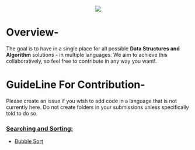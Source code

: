 <p align="center">
<img src="https://img.shields.io/badge/Python-FFD43B?style=for-the-badge&logo=python&logoColor=darkgreen">
</p>

# Overview-
The goal is to have in a single place for all possible **Data Structures and Algorithm** solutions - in multiple languages. We aim to achieve this collaboratively, so feel free to contribute in any way you want!.

# GuideLine For Contribution-
Please create an issue if you wish to add code in a language that is not currently here. Do not create folders in your submissions unless specifically told to do so.

### [Searching and Sorting:](Searching_and_Sorting/)
- [Bubble Sort](Searching_and_Sorting/Buuble_Sort.py)

